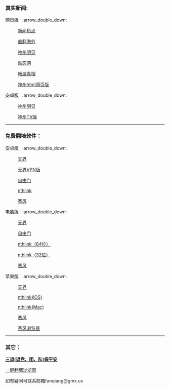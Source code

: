 ### 真实新闻:
<p>网页版</a>&nbsp;&nbsp; :arrow_double_down: </p>
        <p>&nbsp;&nbsp;&nbsp;&nbsp;&nbsp;&nbsp;&nbsp;&nbsp;&nbsp;&nbsp;<a href="https://github.com/uuu3/u/blob/master/u.md#%E6%96%B0%E9%97%BB%E7%83%AD%E7%82%B9-%E6%B5%B7%E5%A4%96%E6%8A%A5%E9%81%93">新闻热点</a></p>
<p>&nbsp;&nbsp;&nbsp;&nbsp;&nbsp;&nbsp;&nbsp;&nbsp;&nbsp;&nbsp;<a href="https://gitlab.com/zhifan999/fq/-/wikis/%E7%9B%B4%E7%BF%BB%E9%80%9A%E9%81%93">直翻海外 </a></p>
<p>&nbsp;&nbsp;&nbsp;&nbsp;&nbsp;&nbsp;&nbsp;&nbsp;&nbsp;&nbsp;<a href="http://l242b8.chengchun.store/RzrqG#4v8v6v0l">神州明见 </a></p>
        <p>&nbsp;&nbsp;&nbsp;&nbsp;&nbsp;&nbsp;&nbsp;&nbsp;&nbsp;&nbsp;<a href="http://42r0vh.wanpao.xyz/5RxVt#4z66h82r">动态网 </a></p>
        <p>&nbsp;&nbsp;&nbsp;&nbsp;&nbsp;&nbsp;&nbsp;&nbsp;&nbsp;&nbsp;<a href="http://08nv44.xiog.bar/919CW#4nx2264p">畅游真相 </a></p>
<p>&nbsp;&nbsp;&nbsp;&nbsp;&nbsp;&nbsp;&nbsp;&nbsp;&nbsp;&nbsp;<a href="https://github.com/szmj0/update/raw/main/extras/SZZD_PC/szmjweb.3.0.zip">神州html网页版</a></p>
<p>安卓版</a>&nbsp;&nbsp; :arrow_double_down: </p>
<p>&nbsp;&nbsp;&nbsp;&nbsp;&nbsp;&nbsp;&nbsp;&nbsp;&nbsp;&nbsp;<a href="https://github.com/qiangwaishijie/xz/raw/master/szmj-v6.9.apk">神州明见</a></p>
<p>&nbsp;&nbsp;&nbsp;&nbsp;&nbsp;&nbsp;&nbsp;&nbsp;&nbsp;&nbsp;<a href="https://github.com/qiangwaishijie/xz/raw/master/szmjtv-v6.9.apk">神州TV版 </a></p>
<hr>

### 免费翻墙软件：
<p>安卓版</a>&nbsp;&nbsp; :arrow_double_down: </p>
<p>&nbsp;&nbsp;&nbsp;&nbsp;&nbsp;&nbsp;&nbsp;&nbsp;&nbsp;&nbsp;<a href="https://github.com/qiangwaishijie/xz/raw/refs/heads/master/um5.0.apk">无界 </a></p>
<p>&nbsp;&nbsp;&nbsp;&nbsp;&nbsp;&nbsp;&nbsp;&nbsp;&nbsp;&nbsp;<a href="https://github.com/wujieliulan/download/raw/master/u.apk">无界VPN版 </a></p>
<p>&nbsp;&nbsp;&nbsp;&nbsp;&nbsp;&nbsp;&nbsp;&nbsp;&nbsp;&nbsp;<a href="https://github.com/qiangwaishijie/xz/raw/refs/heads/master/fgvpn1.5.apk">自由门 </a></p>
<p>&nbsp;&nbsp;&nbsp;&nbsp;&nbsp;&nbsp;&nbsp;&nbsp;&nbsp;&nbsp;<a href="https://www.downloadnth.com/nthlink-android-current.apk">nthlink </a></p>
<p>&nbsp;&nbsp;&nbsp;&nbsp;&nbsp;&nbsp;&nbsp;&nbsp;&nbsp;&nbsp;<a href="https://github.com/qiangwaishijie/xz/raw/master/PsiphonAndroid.apk">赛风 </a></p>
</details>

<p>电脑版</a>&nbsp;&nbsp; :arrow_double_down: </p>
<p>&nbsp;&nbsp;&nbsp;&nbsp;&nbsp;&nbsp;&nbsp;&nbsp;&nbsp;&nbsp;<a href="https://gitlab.com/qiangwaishijie/xz/-/raw/master/u2132.zip">无界 </a></p>
<p>&nbsp;&nbsp;&nbsp;&nbsp;&nbsp;&nbsp;&nbsp;&nbsp;&nbsp;&nbsp;<a href="https://github.com/qiangwaishijie/xz/raw/master/fg800p.zip">自由门 </a></p>
<p>&nbsp;&nbsp;&nbsp;&nbsp;&nbsp;&nbsp;&nbsp;&nbsp;&nbsp;&nbsp;<a href="https://www.downloadnth.com/nthlink-win64-current.exe">nthlink（64位） </a></p>
<p>&nbsp;&nbsp;&nbsp;&nbsp;&nbsp;&nbsp;&nbsp;&nbsp;&nbsp;&nbsp;<a href="https://www.downloadnth.com/nthlink-win32-current.exe">nthlink（32位） </a></p>
<p>&nbsp;&nbsp;&nbsp;&nbsp;&nbsp;&nbsp;&nbsp;&nbsp;&nbsp;&nbsp;<a href="https://github.com/qiangwaishijie/xz/raw/master/psiphon3.zip">赛风 </a></p>
</details>

<p>苹果版</a>&nbsp;&nbsp; :arrow_double_down: </p>
<p>&nbsp;&nbsp;&nbsp;&nbsp;&nbsp;&nbsp;&nbsp;&nbsp;&nbsp;&nbsp;<a href="https://github.com/wujieliulan/forum#%E8%8B%B9%E6%9E%9C%E7%89%88-%E6%97%A0%E7%95%8Cvpn-101-%E6%94%AF%E6%8C%81-iphone-5s-%E4%BB%A5%E4%B8%8A">无界 </a></p>
<p>&nbsp;&nbsp;&nbsp;&nbsp;&nbsp;&nbsp;&nbsp;&nbsp;&nbsp;&nbsp;<a href="https://apps.apple.com/us/app/nthlink/id1467297604">nthlink(iOS) </a></p>
<p>&nbsp;&nbsp;&nbsp;&nbsp;&nbsp;&nbsp;&nbsp;&nbsp;&nbsp;&nbsp;<a href="https://apps.apple.com/us/app/nthlink/id1536318872?mt=12">nthlink(Mac) </a></p>
<p>&nbsp;&nbsp;&nbsp;&nbsp;&nbsp;&nbsp;&nbsp;&nbsp;&nbsp;&nbsp;<a href="https://itunes.apple.com/us/app/psiphon/id1276263909?ls=1&mt=8">赛风 </a></p>
<p>&nbsp;&nbsp;&nbsp;&nbsp;&nbsp;&nbsp;&nbsp;&nbsp;&nbsp;&nbsp;<a href="https://itunes.apple.com/us/app/psiphon-browser/id1193362444?ls=1&mt=8">赛风浏览器</a></p>


<hr>

### 其它：
</a><strong><a href="https://s3.us-east-1.amazonaws.com/tcxs/ctd.html">三退(退党、团、队)保平安</a></strong>
<p><a href="https://gitlab.com/zhifan999/fq/-/wikis/home#%E8%87%AA%E7%94%B1%E4%B8%8A%E7%BD%91%E6%96%B9%E6%B3%95">一键翻墙浏览器</a><p>     
        


<p>如有疑问可联系邮箱fanqiang@gmx.us </a></p>
